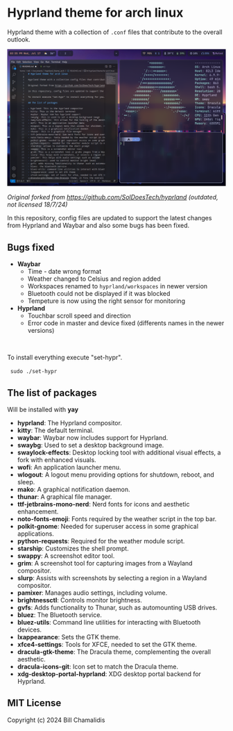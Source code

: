 # Hyprland theme for arch linux

Hyprland theme with a collection of <code>.conf</code> files that contribute to the overall outlook.

![Desktop view of hyprland arch linux](img/desktop.png)

_Original forked from https://github.com/SolDoesTech/hyprland (outdated, not licensed 18/7/24)_

In this repository, config files are updated to support the latest changes from Hyprland and Waybar and also some bugs has been fixed.

## Bugs fixed

- **Waybar**
  - Time - date wrong format
  - Weather changed to Celsius and region added
  - Workspaces renamed to <code>hyprland/workspaces</code> in newer version
  - Bluetooth could not be displayed if it was blocked
  - Tempeture is now using the right sensor for monitoring
- **Hyprland**
  -  Touchbar scroll speed and direction
  -  Error code in master and device fixed (differents names in the newer versions) 
</br>

To install everything execute "set-hypr".

<code> sudo ./set-hypr </code>


## The list of packages

Will be installed with **yay**

- **hyprland**: The Hyprland compositor.
- **kitty**: The default terminal.
- **waybar**: Waybar now includes support for Hyprland.
- **swaybg**: Used to set a desktop background image.
- **swaylock-effects**: Desktop locking tool with additional visual effects, a fork with enhanced visuals.
- **wofi**: An application launcher menu.
- **wlogout**: A logout menu providing options for shutdown, reboot, and sleep.
- **mako**: A graphical notification daemon.
- **thunar**: A graphical file manager.
- **ttf-jetbrains-mono-nerd**: Nerd fonts for icons and aesthetic enhancement.
- **noto-fonts-emoji**: Fonts required by the weather script in the top bar.
- **polkit-gnome**: Needed for superuser access in some graphical applications.
- **python-requests**: Required for the weather module script.
- **starship**: Customizes the shell prompt.
- **swappy**: A screenshot editor tool.
- **grim**: A screenshot tool for capturing images from a Wayland compositor.
- **slurp**: Assists with screenshots by selecting a region in a Wayland compositor.
- **pamixer**: Manages audio settings, including volume.
- **brightnessctl**: Controls monitor brightness.
- **gvfs**: Adds functionality to Thunar, such as automounting USB drives.
- **bluez**: The Bluetooth service.
- **bluez-utils**: Command line utilities for interacting with Bluetooth devices.
- **lxappearance**: Sets the GTK theme.
- **xfce4-settings**: Tools for XFCE, needed to set the GTK theme.
- **dracula-gtk-theme**: The Dracula theme, complementing the overall aesthetic.
- **dracula-icons-git**: Icon set to match the Dracula theme.
- **xdg-desktop-portal-hyprland**: XDG desktop portal backend for Hyprland.


## MIT License

Copyright (c) 2024 Bill Chamalidis
